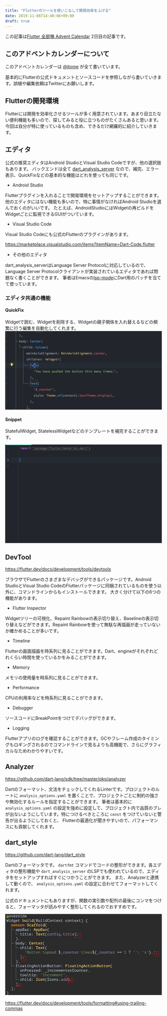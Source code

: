 ```yaml
---
title: "Flutterのツールを使いこなして開発効率を上げる"
date: 2019-11-06T14:40:06+09:00
draft: true
---
```


この記事は[Flutter 全部俺 Advent Calendar](https://adventar.org/calendars/4140) 2日目の記事です。


## このアドベントカレンダーについて
このアドベントカレンダーは [@itome](https://twitter.com/itometeam) が全て書いています。

基本的にFlutterの公式ドキュメントとソースコードを参照しながら書いていきます。誤植や編集依頼はTwitterにお願いします。

## Flutterの開発環境
Flutterには開発を効率化させるツールが多く用意されています。あまり目立たない便利機能も多いので、探してみると役に立つものがたくさんあると思います。
今回は自分が特に使っているものも含め、できるだけ網羅的に紹介していきます。

## エディタ
公式の推奨エディタはAndroid StudioとVisual Studio Codeですが、他の選択肢もあります。
バックエンドは全て [dart_analysis_server](https://github.com/dart-lang/sdk/tree/master/pkg/analysis_server) なので、補完、エラー表示、QuickFixなどの基本的な機能はどれを使っても同じです。

- Android Studio

Flutterプラグインを入れることで開発環境をセットアップすることができます。
他のエディタにはない機能も多いので、特に事情がなければAndroid Studioを選んでおくのがいいです。
たとえば、AndroidStudioにはWidgetの再ビルドをWidgetごとに監視できるGUIがついています。

- Visual Studio Code

Visual Studio Codeにも公式のFlutterのプラグインがあります。

https://marketplace.visualstudio.com/items?itemName=Dart-Code.flutter

- その他のエディタ

dart_analysis_serverはLanguage Server Protocolに対応しているので、Language Server Protocolクライアントが実装されているエディタであれば問題なく書くことができます。
筆者はEmacsの[lsp-mode](https://github.com/emacs-lsp/lsp-mode)にDart用のパッチを当てて使っています。

### エディタ共通の機能
#### QuickFix

Widgetで囲む、Widgetを削除する、Widgetの親子関係を入れ替えるなどの頻繁に行う編集を自動化してくれます。
![QuickFix](./add-padding.gif)

#### Snippet

StatefulWidget, StatelessWidgetなどのテンプレートを補完することができます。

![Snippet](./stful-snippet.gif)

## DevTool

https://flutter.dev/docs/development/tools/devtools

ブラウザでFlutterのさまざまなデバッグができるパッケージです。Android StudioとVisual Studio CodeのFlutterパッケージに同梱されているものを使う以外に、コマンドラインからもインストールできます。
大きく分けて以下の6つの機能があります。

- Flutter Inspector

Widgetツリーの可視化、Repaint Rainbowの表示切り替え、Baselineの表示切り替えなどができます。Repaint Rainbowを使って無駄な再描画が走っていないか確かめることが多いです。

- Timeline

Flutterの画面描画を時系列に見ることができます。Dart、engineがそれぞれどれくらい時間を使っているかをみることができます。

- Memory

メモリの使用量を時系列に見ることができます。

- Performance

CPUの利用率などを時系列に見ることができます。

- Debugger

ソースコードにBreakPointをつけてデバッグができます。

- Logging

Flutterアプリのログを確認することができます。GCやフレーム作成のタイミングもロギングされるのでコマンドラインで見るよりも高機能で、さらにグラフィカルなためわかりやすいです。

## Analyzer

https://github.com/dart-lang/sdk/tree/master/pkg/analyzer

Dartのフォーマット、文法をチェックしてくれるLinterです。プロジェクトのルートに `analysis_options.yaml` を置くことで、プロジェクトごとに制約の強さや無効化するルールを指定することができます。
筆者は基本的に `analysis_options.yaml` の設定を強めに設定して、プロジェクト内で品質のブレが出ないようにしています。特につけるべきところに `const` をつけていないと警告が出るようにしておくと、
Flutterの最適化が聞きやすいので、パフォーマンスにも貢献してくれます。

## dart_style

https://github.com/dart-lang/dart_style

Dartのフォーマッタです。 `dartfmt` コマンドでコードの整形ができます。各エディタの整形機能や `dart_analysis_server` のLSPでも使われているので、エディタをセットアップすればすぐにつかうことができます。
また、Analyzerと連携して動くので、 `analysis_options.yaml` の設定に合わせてフォーマットしてくれます。

公式のドキュメントにもありますが、関数の実引数や配列の最後にコンマをつけると、フォーマッタが読みやすく整形してくれるのでおすすめです。

![Using trailing comma](./using-trailing-comma.png)

https://flutter.dev/docs/development/tools/formatting#using-trailing-commas
